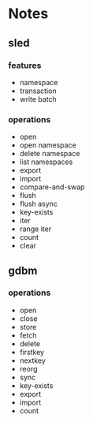 
# Notes

## sled

### features

* namespace
* transaction
* write batch

### operations

* open
* open namespace
* delete namespace
* list namespaces
* export
* import
* compare-and-swap
* flush
* flush async
* key-exists
* iter
* range iter
* count
* clear

## gdbm

### operations

* open
* close
* store
* fetch
* delete
* firstkey
* nextkey
* reorg
* sync
* key-exists
* export
* import
* count

